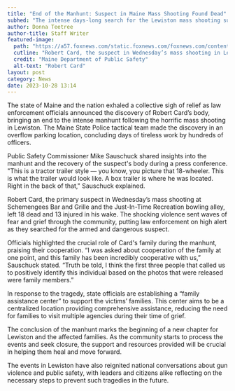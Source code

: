 ```yaml
---
title: "End of the Manhunt: Suspect in Maine Mass Shooting Found Dead"
subhed: "The intense days-long search for the Lewiston mass shooting suspect concludes as officials discover his body, while the community begins to heal."
author: Donna Teetree
author-title: Staff Writer
featured-image: 
  path: "https://a57.foxnews.com/static.foxnews.com/foxnews.com/content/uploads/2023/10/720/405/Robert-Card-Maine-Manhunt_03.jpg?ve=1&tl=1"
  cutline: "Robert Card, the suspect in Wednesday’s mass shooting in Lewiston, Maine."
  credit: "Maine Department of Public Safety"
  alt-text: "Robert Card"
layout: post
category: News
date: 2023-10-28 13:14
---
```


The state of Maine and the nation exhaled a collective sigh of relief as law enforcement officials announced the discovery of Robert Card’s body, bringing an end to the intense manhunt following the horrific mass shooting in Lewiston. The Maine State Police tactical team made the discovery in an overflow parking location, concluding days of tireless work by hundreds of officers.

Public Safety Commissioner Mike Sauschuck shared insights into the manhunt and the recovery of the suspect's body during a press conference. "This is a tractor trailer style — you know, you picture that 18-wheeler. This is what the trailer would look like. A box trailer is where he was located. Right in the back of that," Sauschuck explained.

Robert Card, the primary suspect in Wednesday’s mass shooting at Schemengees Bar and Grille and the Just-In-Time Recreation bowling alley, left 18 dead and 13 injured in his wake. The shocking violence sent waves of fear and grief through the community, putting law enforcement on high alert as they searched for the armed and dangerous suspect.

Officials highlighted the crucial role of Card's family during the manhunt, praising their cooperation. “I was asked about cooperation of the family at one point, and this family has been incredibly cooperative with us,” Sauschuck stated. “Truth be told, I think the first three people that called us to positively identify this individual based on the photos that were released were family members.”

In response to the tragedy, state officials are establishing a “family assistance center” to support the victims’ families. This center aims to be a centralized location providing comprehensive assistance, reducing the need for families to visit multiple agencies during their time of grief.

The conclusion of the manhunt marks the beginning of a new chapter for Lewiston and the affected families. As the community starts to process the events and seek closure, the support and resources provided will be crucial in helping them heal and move forward.

The events in Lewiston have also reignited national conversations about gun violence and public safety, with leaders and citizens alike reflecting on the necessary steps to prevent such tragedies in the future.
